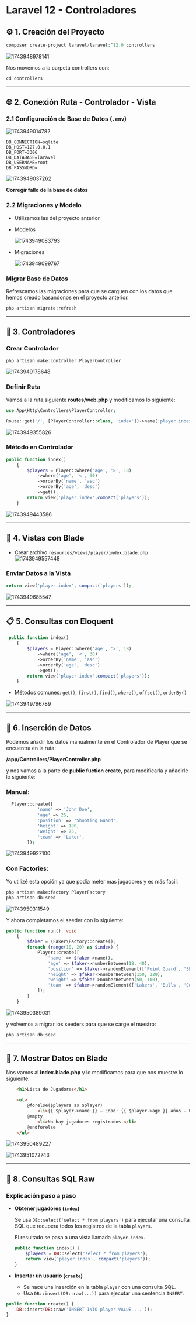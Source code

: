 # Laravel 12 - Controladores

## ⚙️ 1. Creación del Proyecto

```php
composer create-project laravel/laravel:^12.0 controllers
```

![1743948978141](image/Readme/1743948978141.jpg)

Nos movemos a la carpeta controllers con:

```php
cd controllers
```

---

## 🌐 2. Conexión Ruta - Controlador - Vista

### 2.1 Configuración de Base de Datos (`.env`)

![1743949014782](image/Readme/1743949014782.jpg)

```env
DB_CONNECTION=sqlite
DB_HOST=127.0.0.1
DB_PORT=3306
DB_DATABASE=laravel
DB_USERNAME=root
DB_PASSWORD=
```

![1743949037262](image/Readme/1743949037262.jpg)

**Corregir fallo de la base de datos**

### 2.2 Migraciones y Modelo

- Utilizamos las del proyecto anterior
- Modelos

  ![1743949083793](image/Readme/1743949083793.jpg)
- Migraciones

  ![1743949099767](image/Readme/1743949099767.jpg)

### Migrar Base de Datos

Refrescamos las migraciones para que se carguen con los datos que hemos creado basandonos en el proyecto anterior.

```bash
php artisan migrate:refresh
```

---

## 🧠 3. Controladores

### Crear Controlador

```php
php artisan make:controller PlayerController
```

![1743949178648](image/Readme/1743949178648.jpg)

### Definir Ruta

Vamos a la ruta siguiente **routes/web.php** y modificamos lo siguiente:

```php
use App\Http\Controllers\PlayerController;

Route::get('/', [PlayerController::class, 'index'])->name('player.index');
```

![1743949355826](image/Readme/1743949355826.jpg)

### Método en Controlador

```php
public function index()
    {
        $players = Player::where('age', '>', 18)
            ->where('age', '<', 30)
            ->orderBy('name', 'asc')
            ->orderBy('age', 'desc')
            ->get();
        return view('player.index',compact('players'));
    }
```

![1743949443586](image/Readme/1743949443586.jpg)

---

## 🎨 4. Vistas con Blade

- Crear archivo `resources/views/player/index.blade.php`
  ![1743949557448](image/Readme/1743949557448.jpg)

### Enviar Datos a la Vista

```php
return view('player.index', compact('players'));
```

![1743949685547](image/Readme/1743949685547.jpg)

---

## 📋 5. Consultas con Eloquent

```php
 public function index()
    {
        $players = Player::where('age', '>', 18)
            ->where('age', '<', 30)
            ->orderBy('name', 'asc')
            ->orderBy('age', 'desc')
            ->get();
        return view('player.index',compact('players'));
    }

```

- Métodos comunes: `get()`, `first()`, `find()`, `where()`, `offset()`, `orderBy()`

![1743949796789](image/Readme/1743949796789.jpg)

---

## 🔄 6. Inserción de Datos

Podemos añadir los datos manualmente en el Controlador de Player que se encuentra en la ruta:

**/app/Controllers/PlayerController.php**

y nos vamos a la parte de **public fuction create**, para modificarla y añadirle lo siguiente:

### Manual:

```php
  Player::create([
            'name' => 'John Doe',
            'age' => 25,
            'position' => 'Shooting Guard',
            'height' => 180,
            'weight' => 75,
            'team' => 'Laker',
        ]);
```

![1743949927100](image/Readme/1743949927100.jpg)

### Con Factories:

Yo utilizé esta opción ya que podia meter mas jugadores y es más facil:

```bash
php artisan make:factory PlayerFactory
php artisan db:seed
```

![1743950311549](image/Readme/1743950311549.jpg)

Y ahora completamos el seeder con lo siguiente:

```php
public function run(): void
    {
        $faker = \Faker\Factory::create();
        foreach (range(10, 20) as $index) {
            Player::create([
                'name' => $faker->name(),
                'age' => $faker->numberBetween(18, 40),
                'position' => $faker->randomElement(['Point Guard', 'Shooting Guard', 'Small Forward', 'Power Forward', 'Center']),
                'height' => $faker->numberBetween(150, 220),
                'weight' => $faker->numberBetween(50, 100),
                'team' => $faker->randomElement(['Lakers', 'Bulls', 'Celtics', 'Warriors', 'Nets', 'Heat', 'Mavericks', 'Clippers', 'Rockets', 'Suns']),
            ]);
        }
    }
```

![1743950389031](image/Readme/1743950389031.jpg)

y volvemos a migrar los seeders para que se carge el nuestro:

```php
php artisan db:seed
```

---

## 🧰 7. Mostrar Datos en Blade

Nos vamos al **index.blade.php** y lo modificamos para que nos muestre lo siguiente:

```html
    <h1>Lista de Jugadores</h1>

    <ul>
        @forelse($players as $player)
            <li>{{ $player->name }} — Edad: {{ $player->age }} años - Posición: {{ $player->position }} - Equipo: {{ $player->team }}</li>
        @empty
            <li>No hay jugadores registrados.</li>
        @endforelse
    </ul>
```

![1743950489227](image/Readme/1743950489227.jpg)

![1743951072743](image/Readme/1743951072743.jpg)

---

## 💬 8. Consultas SQL Raw

### Explicación paso a paso

* **Obtener jugadores (`index`)**

  Se usa `DB::select('select * from players')` para ejecutar una consulta SQL que recupera todos los registros de la tabla `players`.

  El resultado se pasa a una vista llamada `player.index`.

  ```php
  public function index() {
      $players = DB::select('select * from players');
      return view('player.index', compact('players'));
  }

  ```
* **Insertar un usuario (`create`)**

  * Se hace una inserción en la tabla `player` con una consulta SQL.
  * Usa `DB::insert(DB::raw(...))` para ejecutar una sentencia `INSERT`.

```php
public function create() {
    DB::insert(DB::raw('INSERT INTO player VALUE ...'));
}

```
